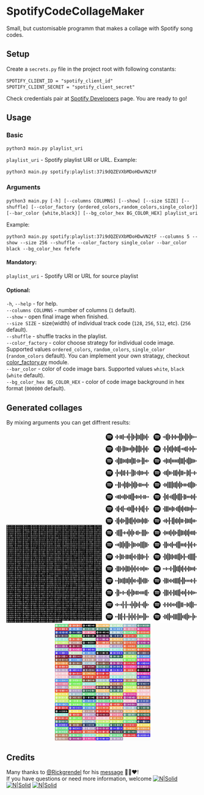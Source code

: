 # SpotifyCodeCollageMaker
Small, but customisable programm that makes a collage with Spotify song codes.

## Setup
Create a `secrets.py` file in the project root with following constants: 
```
SPOTIFY_CLIENT_ID = "spotify_client_id"
SPOTIFY_CLIENT_SECRET = "spotify_client_secret"
```
Check credentials pair at [Spotify Developers](https://developer.spotify.com/) page.
You are ready to go!


## Usage
### Basic 
```
python3 main.py playlist_uri
```
`playlist_uri` - Spotify playlist URI or URL. Example: 
```
python3 main.py spotify:playlist:37i9dQZEVXbMDoHDwVN2tF
```


### Arguments
```
python3 main.py [-h] [--columns COLUMNS] [--show] [--size SIZE] [--shuffle] [--color_factory {ordered_colors,random_colors,single_color}] [--bar_color {white,black}] [--bg_color_hex BG_COLOR_HEX] playlist_uri
```
Example:
```
python3 main.py spotify:playlist:37i9dQZEVXbMDoHDwVN2tF --columns 5 --show --size 256 --shuffle --color_factory single_color --bar_color black --bg_color_hex fefefe
```

#### Mandatory:   
`playlist_uri` - Spotify URI or URL for source playlist

#### Optional:   
`-h`, `--help` - for help.  
`--columns COLUMNS` - number of columns (`1` default).  
`--show` - open final image when finished.    
`--size SIZE` - size(width) of individual track code (`128`, `256`, `512`, etc). (`256` default).  
`--shuffle` - shuffle tracks in the playlist.   
`--color_factory` - color choose strategy for individual code image. Supported values `ordered_colors`, `random_colors`, `single_color` (`random_colors` default). 
You can implement your own stratagy, checkout [color_factory.py](./color_factory.py) module.   
`--bar_color` - color of code image bars. Supported values `white`, `black` (`white` default).   
`--bg_color_hex BG_COLOR_HEX` - color of code image background in hex format (`000000` default).  

                        
                        
## Generated collages
By mixing arguments you can get diffrent results:  
<p align="center" gravity="center">
  <img src="./readme-files/_radio-12x256.png" width="250">
  <img src="./readme-files/Release Radar-2x256.png" width="250">
  <img src="./readme-files/We're Going on an Adventure-7x256.jpg" width="250">
</p>



## Credits
Many thanks to [@Rickgrendel](https://github.com/Rickgrendel) for his [message](https://github.com/spotify/web-api/issues/519#issuecomment-618114678) 💪🔥❤️!   
If you have questions or need more information, welcome 
[![N|Solid](https://image0.flaticon.com/icons/png/32/906/906377.png)](https://t.me/wiski_w) 
[![N|Solid](https://image0.flaticon.com/icons/png/32/2111/2111463.png)](https://www.instagram.com/wiski_w/) 
[![N|Solid](https://image0.flaticon.com/icons/png/32/124/124010.png)](https://www.fb.com/wisklwiskl) 